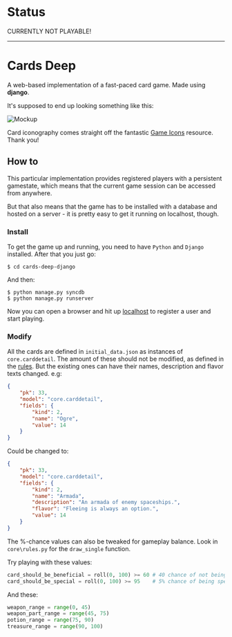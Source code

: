 # Status

CURRENTLY NOT PLAYABLE!

-----

# Cards Deep

A web-based implementation of a fast-paced card game. Made using **django**. 

It's supposed to end up looking something like this:

![Mockup](https://raw.github.com/shrt/cards-deep-django/master/mockup.png)

Card iconography comes straight off the fantastic [Game Icons](http://game-icons.net/) resource. Thank you!

## How to

This particular implementation provides registered players with a persistent gamestate, which means that the current game session can be accessed from anywhere.

But that also means that the game has to be installed with a database and hosted on a server - it is pretty easy to get it running on localhost, though.

### Install

To get the game up and running, you need to have `Python` and `Django` installed. After that you just go:

    $ cd cards-deep-django

And then:

    $ python manage.py syncdb
    $ python manage.py runserver

Now you can open a browser and hit up [localhost](http://127.0.0.1:8000) to register a user and start playing.

### Modify

All the cards are defined in `initial_data.json` as instances of `core.carddetail`. The amount of these should not be modified, as defined in the [rules](https://github.com/shrt/cards-deep-ruleset). But the existing ones can have their names, description and flavor texts changed. e.g:

```json
{
    "pk": 33,
    "model": "core.carddetail",
    "fields": {
        "kind": 2,
        "name": "Ogre",
        "value": 14
    }
}
```

Could be changed to:

```json
{
    "pk": 33,
    "model": "core.carddetail",
    "fields": {
        "kind": 2,
        "name": "Armada",
        "description": "An armada of enemy spaceships.",
        "flavor": "Fleeing is always an option.",
        "value": 14
    }
}
```

The %-chance values can also be tweaked for gameplay balance. Look in `core\rules.py` for the `draw_single` function. 

Try playing with these values:

```python
card_should_be_beneficial = roll(0, 100) >= 60 # 40 chance of not being a monster card
card_should_be_special = roll(0, 100) >= 95    # 5% chance of being special
```

And these:

```python
weapon_range = range(0, 45)
weapon_part_range = range(45, 75)
potion_range = range(75, 90)
treasure_range = range(90, 100)
```